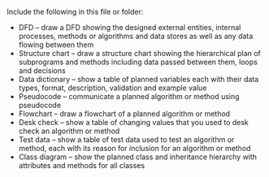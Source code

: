 Include the following in this file or folder:
- DFD – draw a DFD showing the designed external entities, internal processes, methods or
algorithms and data stores as well as any data flowing between them
- Structure chart – draw a structure chart showing the hierarchical plan of subprograms and
methods including data passed between them, loops and decisions
- Data dictionary – show a table of planned variables each with their data types, format,
description, validation and example value
- Pseudocode – communicate a planned algorithm or method using pseudocode
- Flowchart – draw a flowchart of a planned algorithm or method
- Desk check – show a table of changing values that you used to desk check an algorithm or
method
- Test data – show a table of test data used to test an algorithm or method, each with its
reason for inclusion for an algorithm or method
- Class diagram – show the planned class and inheritance hierarchy with attributes and
methods for all classes
